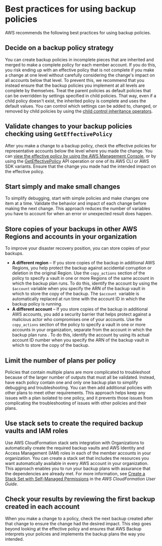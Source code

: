 # Best practices for using backup policies<a name="orgs_manage_policies_backup_best-practices"></a>

AWS recommends the following best practices for using backup policies\.

## Decide on a backup policy strategy<a name="bp-bkp-cap"></a>

You can create backup policies in incomplete pieces that are inherited and merged to make a complete policy for each member account\. If you do this, you risk ending up with an effective policy that is not complete if you make a change at one level without carefully considering the change's impact on all accounts below that level\. To prevent this, we recommend that you instead ensure that the backup policies you implement at all levels are complete by themselves\. Treat the parent policies as default policies that can be overridden by settings specified in child policies\. That way, even if a child policy doesn't exist, the inherited policy is complete and uses the default values\. You can control which settings can be added to, changed, or removed by child policies by using the [child control inheritance operators](orgs_manage_policies_inheritance_mgmt.md#child-control-operators)\.

## Validate changes to your backup policies checking using `GetEffectivePolicy`<a name="bp-bkp-workflow"></a>

After you make a change to a backup policy, check the effective policies for representative accounts below the level where you made the change\. You can [view the effective policy by using the AWS Management Console](orgs_manage_policies_backup_effective.md), or by using the [GetEffectivePolicy](https://docs.aws.amazon.com/organizations/latest/APIReference/API_GetEffectivePolicy.html) API operation or one of its AWS CLI or AWS SDK variants\. Ensure that the change you made had the intended impact on the effective policy\.

## Start simply and make small changes<a name="bp-bkp-rules"></a>

To simplify debugging, start with simple policies and make changes one item at a time\. Validate the behavior and impact of each change before making the next change\. This approach reduces the number of variables you have to account for when an error or unexpected result does happen\.

## Store copies of your backups in other AWS Regions and accounts in your organization<a name="bp-bkp-cross-account"></a>

To improve your disaster recovery position, you can store copies of your backups\. 
+ **A different region** – If you store copies of the backup in additional AWS Regions, you help protect the backup against accidental corruption or deletion in the original Region\. Use the `copy_actions` section of the policy to specify a vault in one or more Regions of the same account in which the backup plan runs\. To do this, identify the account by using the `$account` variable when you specify the ARN of the backup vault in which to store the copy of the backup\. The `$account `variable is automatically replaced at run time with the account ID in which the backup policy is running\.
+ **A different account** – If you store copies of the backup in additional AWS accounts, you add a security barrier that helps protect against a malicious actor who compromises one of your accounts\. Use the `copy_actions` section of the policy to specify a vault in one or more accounts in your organization, separate from the account in which the backup plan runs \. To do this, identify the account by using its actual account ID number when you specify the ARN of the backup vault in which to store the copy of the backup\.

## Limit the number of plans per policy<a name="bp-bkp-educate"></a>

Policies that contain multiple plans are more complicated to troubleshoot because of the larger number of outputs that must all be validated\. Instead, have each policy contain one and only one backup plan to simplify debugging and troubleshooting\. You can then add additional policies with other plans to meet other requirements\. This approach helps keep any issues with a plan isolated to one policy, and it prevents those issues from complicating the troubleshooting of issues with other policies and their plans\.

## Use stack sets to create the required backup vaults and IAM roles<a name="bp-bkp-compliance"></a>

Use AWS CloudFormation stack sets integration with Organizations to automatically create the required backup vaults and AWS Identity and Access Management \(IAM\) roles in each of the member accounts in your organization\. You can create a stack set that includes the resources you want automatically available in every AWS account in your organization\. This approach enables you to run your backup plans with assurance that the dependencies are already met\. For more information, see [Create a Stack Set with Self\-Managed Permissions](https://docs.aws.amazon.com/AWSCloudFormation/latest/UserGuide/stacksets-getting-started-create.html#create-stack-set-service-managed-permissions) in the *AWS CloudFormation User Guide*\.

## Check your results by reviewing the first backup created in each account<a name="bp-bkp-guardrails"></a>

When you make a change to a policy, check the next backup created after that change to ensure the change had the desired impact\. This step goes beyond looking at the effective policy and ensures that AWS Backup interprets your policies and implements the backup plans the way you intended\. 